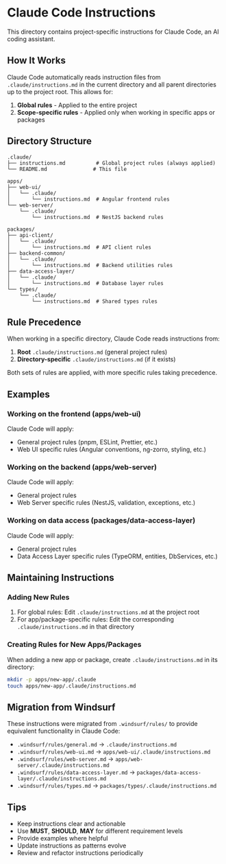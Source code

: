 # Claude Code Instructions

This directory contains project-specific instructions for Claude Code, an AI coding assistant.

## How It Works

Claude Code automatically reads instruction files from `.claude/instructions.md` in the current directory and all parent directories up to the project root. This allows for:

1. **Global rules** - Applied to the entire project
2. **Scope-specific rules** - Applied only when working in specific apps or packages

## Directory Structure

```
.claude/
├── instructions.md          # Global project rules (always applied)
└── README.md               # This file

apps/
├── web-ui/
│   └── .claude/
│       └── instructions.md  # Angular frontend rules
└── web-server/
    └── .claude/
        └── instructions.md  # NestJS backend rules

packages/
├── api-client/
│   └── .claude/
│       └── instructions.md  # API client rules
├── backend-common/
│   └── .claude/
│       └── instructions.md  # Backend utilities rules
├── data-access-layer/
│   └── .claude/
│       └── instructions.md  # Database layer rules
└── types/
    └── .claude/
        └── instructions.md  # Shared types rules
```

## Rule Precedence

When working in a specific directory, Claude Code reads instructions from:

1. **Root** `.claude/instructions.md` (general project rules)
2. **Directory-specific** `.claude/instructions.md` (if it exists)

Both sets of rules are applied, with more specific rules taking precedence.

## Examples

### Working on the frontend (apps/web-ui)
Claude Code will apply:
- General project rules (pnpm, ESLint, Prettier, etc.)
- Web UI specific rules (Angular conventions, ng-zorro, styling, etc.)

### Working on the backend (apps/web-server)
Claude Code will apply:
- General project rules
- Web Server specific rules (NestJS, validation, exceptions, etc.)

### Working on data access (packages/data-access-layer)
Claude Code will apply:
- General project rules
- Data Access Layer specific rules (TypeORM, entities, DbServices, etc.)

## Maintaining Instructions

### Adding New Rules

1. For global rules: Edit `.claude/instructions.md` at the project root
2. For app/package-specific rules: Edit the corresponding `.claude/instructions.md` in that directory

### Creating Rules for New Apps/Packages

When adding a new app or package, create `.claude/instructions.md` in its directory:

```bash
mkdir -p apps/new-app/.claude
touch apps/new-app/.claude/instructions.md
```

## Migration from Windsurf

These instructions were migrated from `.windsurf/rules/` to provide equivalent functionality in Claude Code:

- `.windsurf/rules/general.md` → `.claude/instructions.md`
- `.windsurf/rules/web-ui.md` → `apps/web-ui/.claude/instructions.md`
- `.windsurf/rules/web-server.md` → `apps/web-server/.claude/instructions.md`
- `.windsurf/rules/data-access-layer.md` → `packages/data-access-layer/.claude/instructions.md`
- `.windsurf/rules/types.md` → `packages/types/.claude/instructions.md`

## Tips

- Keep instructions clear and actionable
- Use **MUST**, **SHOULD**, **MAY** for different requirement levels
- Provide examples where helpful
- Update instructions as patterns evolve
- Review and refactor instructions periodically
